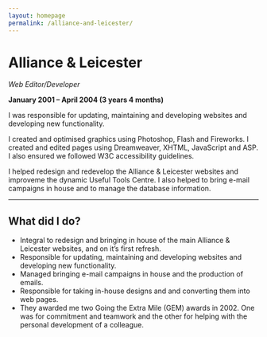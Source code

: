 ```yaml
---
layout: homepage
permalink: /alliance-and-leicester/
---
```


# Alliance & Leicester

_Web Editor/Developer_

**January 2001 – April 2004 (3 years 4 months)**

I was responsible for updating, maintaining and developing websites and developing new functionality.

I created and optimised graphics using Photoshop, Flash and Fireworks. I created and edited pages using Dreamweaver, XHTML, JavaScript and ASP. I also ensured we followed W3C accessibility guidelines.

I helped redesign and redevelop the Alliance & Leicester websites and improveme the dynamic Useful Tools Centre. I also helped to bring e-mail campaigns in house and to manage the database information.

---

## What did I do?

- Integral to redesign and bringing in house of the main Alliance & Leicester websites, and on it’s first refresh.
- Responsible for updating, maintaining and developing websites and developing new functionality.
- Managed bringing e-mail campaigns in house and the production of emails.
- Responsible for taking in-house designs and and converting them into web pages.
- They awarded me two Going the Extra Mile (GEM) awards in 2002. One was for commitment and teamwork and the other for helping with the personal development of a colleague.